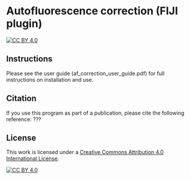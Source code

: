 # Autofluorescence correction (FIJI plugin)

[![CC BY 4.0][cc-by-shield]][cc-by]


## Instructions

Please see the user guide (af_correction_user_guide.pdf) for full instructions on installation and use. 

## Citation

If you use this program as part of a publication, please cite the following reference: ???

## License

This work is licensed under a
[Creative Commons Attribution 4.0 International License][cc-by].

[![CC BY 4.0][cc-by-image]][cc-by]

[cc-by]: http://creativecommons.org/licenses/by/4.0/
[cc-by-image]: https://i.creativecommons.org/l/by/4.0/88x31.png
[cc-by-shield]: https://img.shields.io/badge/License-CC%20BY%204.0-lightgrey.svg
